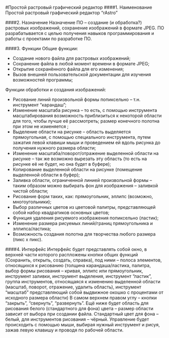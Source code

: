 #Простой растровый графический редактор
####1. Наименование
	Простой растровый графический редактор “rAstro”

####2. Назначение
	Назначение ПО – создание (и обработка?) растровых изображений, сохранение изображений в формате JPEG.
	ПО разрабатывается с целью получения навыков программирования и работы с проектами по разработке ПО.

####3. Функции
Общие функции:
- Создание нового файла для растровых изображений;
- Сохранение файла в любой момент времени в формате JPEG;
- Открытие сохранённого файла для его изменения;
- Вызов внешней пользовательской документации для изучения возможностей программы;

Функции обработки и создания изображений:
- Рисование линий произвольной формы попиксельно – т.н. инструмент “карандаш”;
- Изменение масштаба рисунка – то есть, с помощью инструмента масштабирования возможность приблизиться к некоторой области для того, чтобы лучше её рассмотреть; размер конечного полотна при этом не изменяется ;
- Выделение области на рисунке – область выделяется прямоугольная, с помощью специального инструмента, путем зажатия левой клавиши мыши и проведением ей вдоль рисунка до получения нужного размера области;
- Изменение масштаба/поворот/отражение выделенной области на рисунке – так же возможно вырезать эту область (то есть на рисунке её не будет, но она будет в буфере);
- Копирование выделенной области на рисунке (помещение выделенной области в буфер);
- Заливка области, ограниченной линией произвольной формы – таким образом можно выбирать фон для изображения – заливкой чистой области;
- Рисование форм таких, как: прямоугольник, эллипс (возможно, многоугольники);
- Выбор различных цветов из цветовой палитры, представляющей собой набор квадратиков  основных цветов;
- Функция удаления рисуемого изображения попиксельно (ластик);
- Изменение размера рисуемых линий/границ прямоугольника и эллипса/ластика;
- Возможность создания полотна для творчества любого размера (пикс х пикс).

####4. Интерфейс
	Интерфейс будет представлять собой  окно, в верхней части которого распложены кнопки общих функций (Сохранить, открыть, создать, справка), под ними – полоса элементов, относящихся к рисованию (толщина карандаша/ластика, палитра, выбор формы рисования – кривая, эллипс или прямоугольник, инструмент заливки, инструмент выделения, инструмент “ластик”, группа инструментов, относящаяся к изменению выделенной области (масштаб, поворот, отражение, удалить область), инструмент “масштаб” представляющий собой выдвижное окошко с процентами от исходного размера области)
	 В самом верхнем правом углу – кнопки “закрыть”, “свернуть”, “развернуть”.
	Ещё ниже будет область для рисования белого (стандартного для фона) цвета – размер области зависит от выбора при создании файла. 
	Стандартный цвет для фона – белый, для инструментов рисования – чёрный. 
	Управление будет происходить с помощью мыши, выбирая нужный инструмент и рисуя, зажав левую клавишу и проводя по рабочей области.
	

